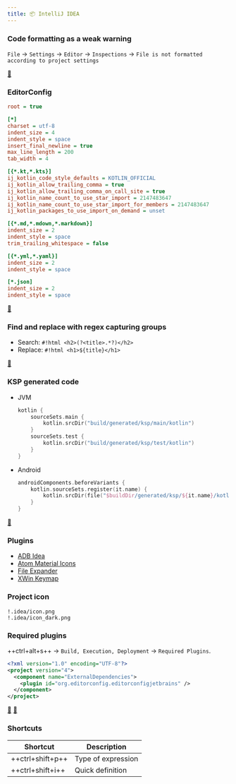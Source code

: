 ```yaml
---
title: 📦 IntelliJ IDEA
---
```


### Code formatting as a weak warning
 
`File` → `Settings` → `Editor` → `Inspections` → `File is not formatted according to project settings`

[🔗](https://twitter.com/kotlin/status/1067825173196414976)

### EditorConfig

```ini title=".editorconfig"
root = true

[*]
charset = utf-8
indent_size = 4
indent_style = space
insert_final_newline = true
max_line_length = 200
tab_width = 4

[{*.kt,*.kts}]
ij_kotlin_code_style_defaults = KOTLIN_OFFICIAL
ij_kotlin_allow_trailing_comma = true
ij_kotlin_allow_trailing_comma_on_call_site = true
ij_kotlin_name_count_to_use_star_import = 2147483647
ij_kotlin_name_count_to_use_star_import_for_members = 2147483647
ij_kotlin_packages_to_use_import_on_demand = unset

[{*.md,*.mdown,*.markdown}]
indent_size = 2
indent_style = space
trim_trailing_whitespace = false

[{*.yml,*.yaml}]
indent_size = 2
indent_style = space

[*.json]
indent_size = 2
indent_style = space
```

[🔗](https://www.jetbrains.com/help/idea/editorconfig.html)

### Find and replace with regex capturing groups

- Search: `#!html <h2>(?<title>.*?)</h2>`
- Replace: `#!html <h1>${title}</h1>`

[🔗](https://www.jetbrains.com/help/idea/tutorial-finding-and-replacing-text-using-regular-expressions.html#capture_groups_and_backreference)

### KSP generated code

- JVM
  ```kotlin
  kotlin {
      sourceSets.main {
          kotlin.srcDir("build/generated/ksp/main/kotlin")
      }
      sourceSets.test {
          kotlin.srcDir("build/generated/ksp/test/kotlin")
      }
  }
  ```
- Android
  ```kotlin
  androidComponents.beforeVariants {
      kotlin.sourceSets.register(it.name) {
          kotlin.srcDir(file("$buildDir/generated/ksp/${it.name}/kotlin"))
      }
  }
  ```

[🔗](https://kotlinlang.org/docs/ksp-quickstart.html#make-ide-aware-of-generated-code)

### Plugins

- [ADB Idea](https://plugins.jetbrains.com/plugin/7380-adb-idea)
- [Atom Material Icons](https://plugins.jetbrains.com/plugin/10044-atom-material-icons)
- [File Expander](https://plugins.jetbrains.com/plugin/11940-file-expander)
- [XWin Keymap](https://plugins.jetbrains.com/plugin/13094-xwin-keymap)

### Project icon

```gitignore
!.idea/icon.png
!.idea/icon_dark.png
```

### Required plugins

++ctrl+alt+s++ → `Build, Execution, Deployment` → `Required Plugins`.

```xml title=".idea/externalDependencies.xml"
<?xml version="1.0" encoding="UTF-8"?>
<project version="4">
  <component name="ExternalDependencies">
    <plugin id="org.editorconfig.editorconfigjetbrains" />
  </component>
</project>
```

[🔗](https://www.jetbrains.com/help/idea/managing-plugins.html#required-plugins) [🔗](https://www.jetbrains.com/help/idea/settings-required-plugins.html)

### Shortcuts

| Shortcut         | Description         |
|------------------|---------------------|
| ++ctrl+shift+p++ | Type of expression  |
| ++ctrl+shift+i++ | Quick definition    |
